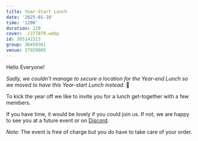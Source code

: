 ```yaml
---
title: Year-Start Lunch
date: '2025-01-10'
time: '1200'
duration: 120
cover: ./277879.webp
id: 305142313
group: 36450361
venue: 27929005
---
```


Hello Everyone!

*Sadly, we couldn't manage to secure a location for the Year-end Lunch so we moved to have this Year-start Lunch instead.* 🥳

To kick the year off we like to invite you for a lunch get-together with a few members.

If you have time, it would be lovely if you could join us. If not, we are happy to see you at a future event or on [Discord](https://owddm.com/discord).

*Note:* The event is free of charge but you do have to take care of your order.

